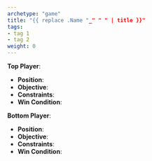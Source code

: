 ```yaml
---
archetype: "game"
title: "{{ replace .Name "_" " " | title }}"
tags: 
- tag 1
- tag 2
weight: 0
---
```


**Top Player**:
  * **Position**:
  * **Objective**: 
  * **Constraints**:
  * **Win Condition**:

**Bottom Player**:
  * **Position**:
  * **Objective**: 
  * **Constraints**:
  * **Win Condition**:
